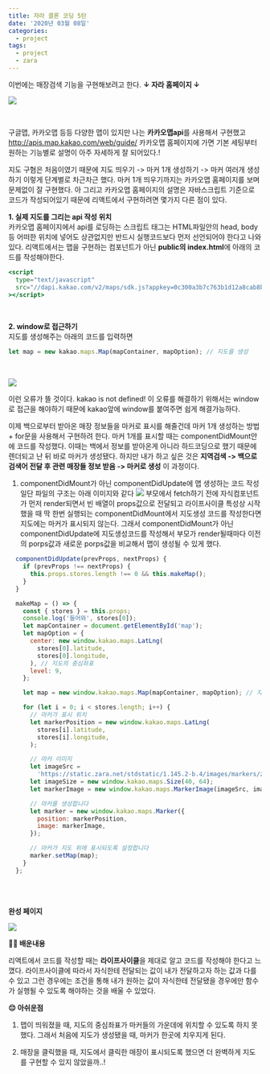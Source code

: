 ```yaml
---
title: 자라 클론 코딩 5탄
date: '2020년 03월 08일'
categories:
  - project
tags:
  - project
  - zara
---
```


이번에는 매장검색 기능을 구현해보려고 한다.
**↓ 자라 홈페이지 ↓**
</br>

![](https://images.velog.io/images/ppl8709/post/d94256a4-a82c-4f62-8bd3-940f4bee90e8/image.png)

</br>

구글맵, 카카오맵 등등 다양한 맵이 있지만 나는 **카카오맵api**를 사용해서 구현했고
http://apis.map.kakao.com/web/guide/
카카오맵 홈페이지에 가면 기본 세팅부터 원하는 기능별로 설명이 아주 자세하게 잘 되어있다.!

지도 구혐은 처음이였기 때문에 지도 띄우기 -> 마커 1개 생성하기 -> 마커 여러개 생성하기 이렇게 단계별로 차근차근 했다. 마커 1개 띄우기까지는 카카오맵 홈페이지를 보며 문제없이 잘 구현했다.
아 그리고 카카오맵 홈페이지의 설명은 자바스크립트 기준으로 코드가 작성되어있기 때문에 리액트에서 구현하려면 몇가지 다른 점이 있다.

**1. 실제 지도를 그리는 api 작성 위치**
</br>
카카오맵 홈페이지에서 api를 로딩하는 스크립트 태그는 HTML파일안의 head, body 등 어떠한 위치에 넣어도 상관없지만 반드시 실행코드보다 먼저 선언되어야 한다고 나와있다.
리액트에서는 맵을 구현하는 컴포넌트가 아닌 **public의 index.html**에 아래의 코드를 작성해야한다.

```jsx
<script
  type="text/javascript"
  src="//dapi.kakao.com/v2/maps/sdk.js?appkey=0c300a3b7c763b1d12a8cab8b0bbd139"
></script>
```

</br>

**2. window로 접근하기**
</br>
지도를 생성해주는 아래의 코드를 입력하면

```jsx
let map = new kakao.maps.Map(mapContainer, mapOption); // 지도를 생성
```

</br>

![](https://images.velog.io/images/ppl8709/post/efa863c2-38d6-4091-813b-724b67903e3f/image.png)

이런 오류가 뜰 것이다. kakao is not defined! 이 오류를 해결하기 위해서는 window로 접근을 해야하기 때문에 kakao앞에 window를 붙여주면 쉽게 해결가능하다.

이제 백으로부터 받아온 매장 정보들을 마커로 표시를 해줄건데 마커 1개 생성하는 방법 + for문을 사용해서 구현하려 한다. 마커 1개를 표시할 때는 componentDidMount안에 코드를 작성했다. 이때는 백에서 정보를 받아온게 아니라 하드코딩으로 했기 때문에 렌더되고 난 뒤 바로 마커가 생성됐다. 하지만 내가 하고 싶은 것은 **지역검색 -> 백으로 검색어 전달 후 관련 매장들 정보 받음 -> 마커로 생성** 이 과정이다.

1. componentDidMount가 아닌 componentDidUpdate에 맵 생성하는 코드 작성
   일단 파일의 구조는 아래 이미지와 같다
   ![](https://images.velog.io/images/ppl8709/post/dca1d183-634b-4c54-8847-c5ffd04586a2/image.png)
   부모에서 fetch하기 전에 자식컴포넌트가 먼저 render되면서 빈 배열이 props값으로 전달되고 라이프사이클 특성상 시작했을 때 딱 한번 실행되는 componentDidMount에서 지도생성 코드를 작성한다면 지도에는 마커가 표시되지 않는다.
   그래서 componentDidMount가 아닌 componentDidUpdate에 지도생성코드를 작성해서 부모가 render될때마다 이전의 porps값과 새로운 porps값을 비교해서 맵이 생성될 수 있게 했다.

```jsx
  componentDidUpdate(prevProps, nextProps) {
    if (prevProps !== nextProps) {
      this.props.stores.length !== 0 && this.makeMap();
    }
  }

  makeMap = () => {
    const { stores } = this.props;
    console.log('들어와', stores[0]);
    let mapContainer = document.getElementById('map');
    let mapOption = {
      center: new window.kakao.maps.LatLng(
        stores[0].latitude,
        stores[0].longitude,
      ), // 지도의 중심좌표
      level: 9,
    };

    let map = new window.kakao.maps.Map(mapContainer, mapOption); // 지도를 생성

    for (let i = 0; i < stores.length; i++) {
      // 마커가 표시 위치
      let markerPosition = new window.kakao.maps.LatLng(
        stores[i].latitude,
        stores[i].longitude,
      );

      // 마커 이미지
      let imageSrc =
        'https://static.zara.net/stdstatic/1.145.2-b.4/images/markers/zara.png';
      let imageSize = new window.kakao.maps.Size(40, 64);
      let markerImage = new window.kakao.maps.MarkerImage(imageSrc, imageSize);

      // 마커를 생성합니다
      let marker = new window.kakao.maps.Marker({
        position: markerPosition,
        image: markerImage,
      });

      // 마커가 지도 위에 표시되도록 설정합니다
      marker.setMap(map);
    }
  };
```

</br>
</br>

**완성 페이지**

![](https://images.velog.io/images/ppl8709/post/0a477805-1a15-4ef1-b67a-7cb800b99b7e/image.png)

**✍🏻 배운내용**
</br>

리액트에서 코드를 작성할 때는 **라이프사이클**을 제대로 알고 코드를 작성해야 한다고 느꼈다. 라이프사이클에 따라서 자식한테 전달되는 값이 내가 전달하고자 하는 값과 다를 수 있고 그런 경우에는 조건을 통해 내가 원하는 값이 자식한테 전달됐을 경우에만 함수가 실행될 수 있도록 해야하는 것을 배울 수 있었다.

**😔 아쉬운점**

1. 맵이 띄워졌을 때, 지도의 중심좌표가 마커들의 가운데에 위치할 수 있도록 하지 못했다. 그래서 처음에 지도가 생성됐을 때, 마커가 한곳에 치우지게 된다.

2. 매장을 클릭했을 때, 지도에서 클릭한 매장이 표시되도록 했으면 더 완벽하게 지도를 구현할 수 있지 않았을까..!
